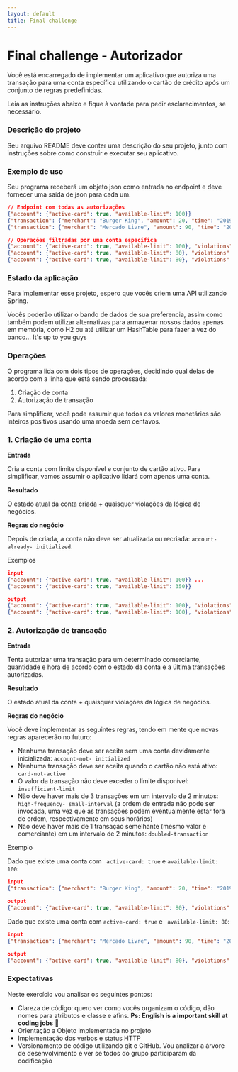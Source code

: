 ```yaml
---
layout: default
title: Final challenge
---
```


# Final challenge - Autorizador 

Você está encarregado de implementar um aplicativo que autoriza uma transação para uma conta específica utilizando o cartão de crédito após um conjunto de regras predefinidas.

Leia as instruções abaixo e fique à vontade para pedir esclarecimentos, se necessário.

### Descrição do projeto

Seu arquivo README deve conter uma descrição do seu projeto, junto com instruções sobre como construir
e executar seu aplicativo.

### Exemplo de uso

Seu programa receberá um objeto json como entrada no endpoint e deve fornecer uma saída de json para cada um.

```json
// Endpoint com todas as autorizações
{"account": {"active-card": true, "available-limit": 100}}
{"transaction": {"merchant": "Burger King", "amount": 20, "time": "2019-02- 13T10:00:00.000Z"}}
{"transaction": {"merchant": "Mercado Livre", "amount": 90, "time": "2019-02- 13T11:00:00.000Z"}}

// Operações filtradas por uma conta específica
{"account": {"active-card": true, "available-limit": 100}, "violations": []} 
{"account": {"active-card": true, "available-limit": 80}, "violations": []} 
{"account": {"active-card": true, "available-limit": 80}, "violations": ["insufficient-limit"]}
```

### Estado da aplicação

Para implementar esse projeto, espero que vocês criem uma API utilizando Spring.

Vocês poderão utilizar o bando de dados de sua preferencia, assim como também podem utilizar alternativas para armazenar nossos dados apenas em memória, como H2 ou até utilizar um HashTable para fazer a vez do banco... It's up to you guys 

### Operações

O programa lida com dois tipos de operações, decidindo qual delas de acordo com a linha que está sendo processada:

1. Criação de conta
2. Autorização de transação

Para simplificar, você pode assumir que todos os valores monetários são inteiros positivos usando uma moeda sem centavos.



### 1. Criação de uma conta

**Entrada**

Cria a conta com limite disponível e conjunto de cartão ativo. Para simplificar, vamos assumir
o aplicativo lidará com apenas uma conta.

**Resultado**

O estado atual da conta criada + quaisquer violações da lógica de negócios. 

**Regras do negócio**

Depois de criada, a conta não deve ser atualizada ou recriada: `account-already- initialized`.



Exemplos

```json
input
{"account": {"active-card": true, "available-limit": 100}} ...
{"account": {"active-card": true, "available-limit": 350}}

output
{"account": {"active-card": true, "available-limit": 100}, "violations":[]}
{"account": {"active-card": true, "available-limit": 100}, "violations": ["account-already-initialized" ]}
```



### 2. Autorização de transação

**Entrada**

Tenta autorizar uma transação para um determinado comerciante, quantidade e hora de acordo com o estado da conta e a última transações autorizadas.

**Resultado**

O estado atual da conta + quaisquer violações da lógica de negócios.

**Regras do negócio**

Você deve implementar as seguintes regras, tendo em mente que novas regras aparecerão no futuro:

* Nenhuma transação deve ser aceita sem uma conta devidamente inicializada: `account-not- initialized`
* Nenhuma transação deve ser aceita quando o cartão não está ativo: `card-not-active`
* O valor da transação não deve exceder o limite disponível: `insufficient-limit`
* Não deve haver mais de 3 transações em um intervalo de 2 minutos: `high-frequency- small-interval`  (a ordem de entrada não pode ser invocada, uma vez que as transações podem eventualmente estar fora de ordem, respectivamente em seus horários)
* Não deve haver mais de 1 transação semelhante (mesmo valor e comerciante) em um intervalo de 2 minutos:
  `doubled-transaction`


Exemplo

Dado que existe uma conta com  ` active-card: true` e `available-limit: 100`:

```json
input
{"transaction": {"merchant": "Burger King", "amount": 20, "time": "2019-02-13T10:00:00.000Z"}}

output
{"account": {"active-card": true, "available-limit": 80}, "violations": []}
```

Dado que existe uma conta com `active-card: true` e ` available-limit: 80`:

```json
input
{"transaction": {"merchant": "Mercado Livre", "amount": 90, "time": "2019-02-13T11:00:00.000Z"}}

output
{"account": {"active-card": true, "available-limit": 80}, "violations":["insufficient-limit"]}
```



### Expectativas

Neste exercício vou analisar os seguintes pontos:

* Clareza de código: quero ver como vocês organizam o código, dão nomes para atributos e classe e afins. **Ps: English is a important skill at coding jobs** 🤗
* Orientação a Objeto implementada no projeto
* Implementação dos verbos e status HTTP
* Versionamento de código utilizando git e GitHub. Vou analizar a árvore de desenvolvimento e ver se todos do grupo participaram da codificação


